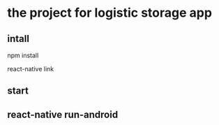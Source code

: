 # the project for logistic storage app


## intall
   npm install

   react-native link

## start


## react-native run-android
